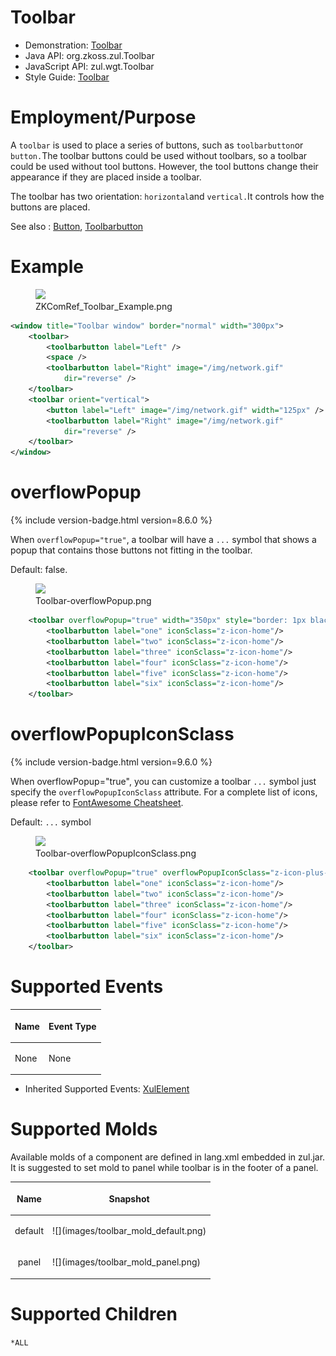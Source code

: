 

# Toolbar

- Demonstration: [Toolbar](http://www.zkoss.org/zkdemo/menu/toolbar)
- Java API: <javadoc>org.zkoss.zul.Toolbar</javadoc>
- JavaScript API: <javadoc directory="jsdoc">zul.wgt.Toolbar</javadoc>
- Style Guide: [
  Toolbar](ZK_Style_Guide/XUL_Component_Specification/Toolbar)

# Employment/Purpose

A `toolbar` is used to place a series of buttons, such as
`toolbarbutton`or `button.`The toolbar buttons could be used without
toolbars, so a toolbar could be used without tool buttons. However, the
tool buttons change their appearance if they are placed inside a
toolbar.

The toolbar has two orientation: `horizontal`and `vertical.`It controls
how the buttons are placed.

See also : [
Button](ZK_Component_Reference/Essential_Components/Button),
[
Toolbarbutton](ZK_Component_Reference/Essential_Components/Toolbarbutton)

# Example

<figure>
<img src="images/ZKComRef_Toolbar_Example.png
title="ZKComRef_Toolbar_Example.png" />
<figcaption>ZKComRef_Toolbar_Example.png</figcaption>
</figure>

``` xml
<window title="Toolbar window" border="normal" width="300px">
    <toolbar>
        <toolbarbutton label="Left" />
        <space />
        <toolbarbutton label="Right" image="/img/network.gif"
            dir="reverse" />
    </toolbar>
    <toolbar orient="vertical">
        <button label="Left" image="/img/network.gif" width="125px" />
        <toolbarbutton label="Right" image="/img/network.gif"
            dir="reverse" />
    </toolbar>
</window>
```

# overflowPopup

{% include version-badge.html version=8.6.0 %}

When `overflowPopup="true"`, a toolbar will have a `...` symbol that
shows a popup that contains those buttons not fitting in the toolbar.

Default: false.

<figure>
<img src="images/Toolbar-overflowPopup.png
title="Toolbar-overflowPopup.png" />
<figcaption>Toolbar-overflowPopup.png</figcaption>
</figure>

``` xml
    <toolbar overflowPopup="true" width="350px" style="border: 1px black solid;">
        <toolbarbutton label="one" iconSclass="z-icon-home"/>
        <toolbarbutton label="two" iconSclass="z-icon-home"/>
        <toolbarbutton label="three" iconSclass="z-icon-home"/>
        <toolbarbutton label="four" iconSclass="z-icon-home"/>
        <toolbarbutton label="five" iconSclass="z-icon-home"/>
        <toolbarbutton label="six" iconSclass="z-icon-home"/>
    </toolbar>
```

# overflowPopupIconSclass

{% include version-badge.html version=9.6.0 %}

When overflowPopup="true", you can customize a toolbar `...` symbol just
specify the `overflowPopupIconSclass` attribute. For a complete list of
icons, please refer to [FontAwesome
Cheatsheet](http://fontawesome.io/cheatsheet/).

Default: `...` symbol

<figure>
<img src="images/Toolbar-overflowPopupIconSclass.png
title="Toolbar-overflowPopupIconSclass.png" />
<figcaption>Toolbar-overflowPopupIconSclass.png</figcaption>
</figure>

``` xml
    <toolbar overflowPopup="true" overflowPopupIconSclass="z-icon-plus-square" width="350px" style="border: 1px black solid;">
        <toolbarbutton label="one" iconSclass="z-icon-home"/>
        <toolbarbutton label="two" iconSclass="z-icon-home"/>
        <toolbarbutton label="three" iconSclass="z-icon-home"/>
        <toolbarbutton label="four" iconSclass="z-icon-home"/>
        <toolbarbutton label="five" iconSclass="z-icon-home"/>
        <toolbarbutton label="six" iconSclass="z-icon-home"/>
    </toolbar>
```

# Supported Events

<table>
<thead>
<tr class="header">
<th><center>
<p>Name</p>
</center></th>
<th><center>
<p>Event Type</p>
</center></th>
</tr>
</thead>
<tbody>
<tr class="odd">
<td><p>None</p></td>
<td><p>None</p></td>
</tr>
</tbody>
</table>

- Inherited Supported Events: [
  XulElement](ZK_Component_Reference/Base_Components/XulElement#Supported_Events)

# Supported Molds

Available molds of a component are defined in lang.xml embedded in
zul.jar. It is suggested to set mold to panel while toolbar is in the
footer of a panel.

<table>
<thead>
<tr class="header">
<th><center>
<p>Name</p>
</center></th>
<th><center>
<p>Snapshot</p>
</center></th>
</tr>
</thead>
<tbody>
<tr class="odd">
<td><center>
<p>default</p>
</center></td>
<td>![](images/toolbar_mold_default.png)</td>
</tr>
<tr class="even">
<td><center>
<p>panel</p>
</center></td>
<td>![](images/toolbar_mold_panel.png)</td>
</tr>
</tbody>
</table>

# Supported Children

`*ALL`


